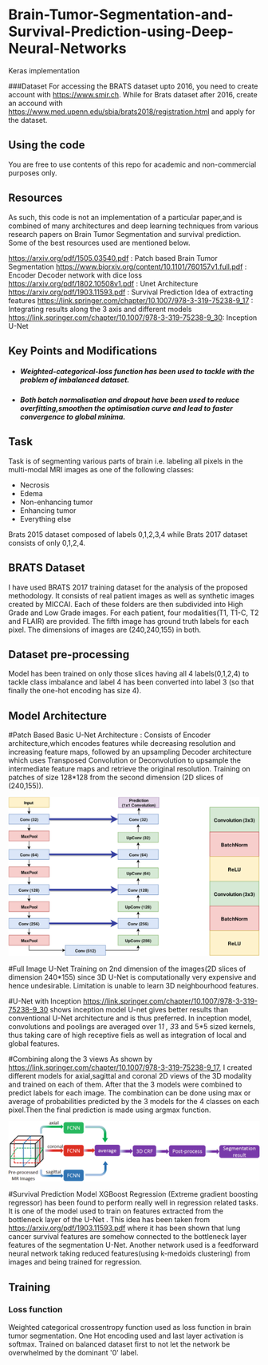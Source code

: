 # Brain-Tumor-Segmentation-and-Survival-Prediction-using-Deep-Neural-Networks

Keras implementation

###Dataset
For accessing the BRATS dataset upto 2016, you need to create account with https://www.smir.ch. While for Brats dataset after 2016, create an accound with https://www.med.upenn.edu/sbia/brats2018/registration.html and apply for the dataset.

## Using the code
You are free to use contents of this repo for academic and non-commercial purposes only.

## Resources
As such, this code is not an implementation of a particular paper,and is combined of many architectures and deep learning techniques from various research papers on Brain Tumor Segmentation and survival prediction. Some of the best resources used are mentioned below.

https://arxiv.org/pdf/1505.03540.pdf : Patch based Brain Tumor Segmentation
https://www.biorxiv.org/content/10.1101/760157v1.full.pdf : Encoder Decoder network with dice loss
https://arxiv.org/pdf/1802.10508v1.pdf : Unet Architecture
https://arxiv.org/pdf/1903.11593.pdf : Survival Prediction Idea of extracting features
https://link.springer.com/chapter/10.1007/978-3-319-75238-9_17 : Integrating results along the 3 axis and different models
https://link.springer.com/chapter/10.1007/978-3-319-75238-9_30: Inception U-Net



## Key Points and Modifications
- #####  Weighted-categorical-loss function has been used to tackle with the problem of imbalanced dataset.
- ##### Both batch normalisation and dropout have been used to reduce overfitting,smoothen the optimisation curve and lead to faster convergence to global minima.


## Task
Task is of segmenting various parts of brain i.e. labeling all pixels in the multi-modal MRI images as one of the following classes:
- Necrosis
- Edema
- Non-enhancing tumor
- Enhancing tumor 
- Everything else

Brats 2015 dataset composed of labels 0,1,2,3,4 while Brats 2017 dataset consists of only 0,1,2,4.

## BRATS Dataset 
I have used BRATS 2017 training dataset for the analysis of the proposed methodology. It consists of real patient images as well as synthetic images created by MICCAI. Each of these folders are then subdivided into High Grade and Low Grade images. For each patient, four modalities(T1, T1-C, T2 and FLAIR) are provided. The fifth image has ground truth labels for each pixel. The dimensions of images are (240,240,155) in both.



## Dataset pre-processing 
Model has been trained on only those slices having all 4 labels(0,1,2,4) to tackle class imbalance and label 4 has been converted into label 3 (so that finally the one-hot encoding has size 4).

## Model Architecture 
#Patch Based Basic U-Net Architecture :
Consists of Encoder architecture,which encodes features while decreasing resolution and increasing feature maps, followed by an upsampling Decoder architecture which uses Transposed Convolution or Deconvolution to upsample the intermediate feature maps and retrieve the original resolution. 
Training on patches of size 128*128 from the second dimension (2D slices of (240,155)).

![](Captures/U-net.png)

#Full Image U-Net
Training on 2nd dimension of the images(2D slices of dimension 240*155) since 3D U-Net is computationally very expensive and hence undesirable. Limitation is unable to learn 3D neighbourhood features.

#U-Net with Inception
https://link.springer.com/chapter/10.1007/978-3-319-75238-9_30 shows inception model U-net gives better results than conventional U-Net architecture and is thus preferred. In inception model, convolutions and poolings are averaged over 1*1 , 3*3 and 5*5 sized kernels, thus taking care of high receptive fiels as well as integration of local and global features.

#Combining along the 3 views
As shown by https://link.springer.com/chapter/10.1007/978-3-319-75238-9_17, I created different models for axial,sagittal and coronal 2D views of the 3D modality and trained on each of them. After that the 3 models were combined to predict labels for each image. The combination can be done using max or average of probabilities predicted by the 3 models for the 4 classes on each pixel.Then the final prediction is made using argmax function.

![](Captures/ensembling.png)

#Survival Prediction Model
XGBoost Regression (Extreme gradient boosting regressor) has been found to perform really well in regression related tasks. It is one of the model used to train on features extracted from the bottleneck layer of the U-Net . This idea has been taken from https://arxiv.org/pdf/1903.11593.pdf where it has been shown that lung cancer survival features are somehow connected to the bottleneck layer features of the segmentation U-Net. Another network used is a feedforward neural network taking reduced features(using k-medoids clustering) from images and being trained for regression. 




## Training
### Loss function
Weighted categorical crossentropy function used as loss function in  brain tumor segmentation. One Hot encoding used and last layer activation is softmax. Trained on balanced dataset first to not let the network be overwhelmed by the dominant '0' label.
   

